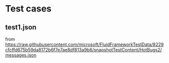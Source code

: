 # Test cases

## test1.json

from https://raw.githubusercontent.com/microsoft/FluidFrameworkTestData/8229cfcffd675b59da8172b6f7e7ae8df813a9b6/snapshotTestContent/HotBugs2/messages.json
